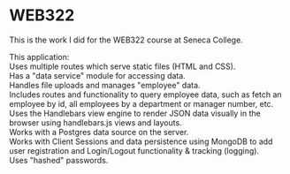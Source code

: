 # WEB322
This is the work I did for the WEB322 course at Seneca College.

This application:
  <br>Uses multiple routes which serve static files (HTML and CSS).
  <br>Has a "data service" module for accessing data.
  <br>Handles file uploads and manages "employee" data.
  <br>Includes routes and functionality to query employee data, such as fetch an employee by id, all employees by a department or manager number, etc.
  <br>Uses the Handlebars view engine to render JSON data visually in the browser using handlebars.js views and layouts.
  <br>Works with a Postgres data source on the server.
  <br>Works with Client Sessions and data persistence using MongoDB to add user registration and Login/Logout functionality & tracking (logging).
  <br>Uses "hashed" passwords.
  
  

